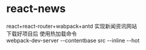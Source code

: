 # react-news
react+react-router+wabpack+antd 实现新闻资讯网站 </br>
下载好项目后 使用热加载命令 </br>
webpack-dev-server --contentbase src --inline --hot
